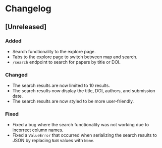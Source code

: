# Changelog

## [Unreleased]

### Added
- Search functionality to the explore page.
- Tabs to the explore page to switch between map and search.
- `/search` endpoint to search for papers by title or DOI.

### Changed
- The search results are now limited to 10 results.
- The search results now display the title, DOI, authors, and submission date.
- The search results are now styled to be more user-friendly.

### Fixed
- Fixed a bug where the search functionality was not working due to incorrect column names.
- Fixed a `ValueError` that occurred when serializing the search results to JSON by replacing `NaN` values with `None`.
